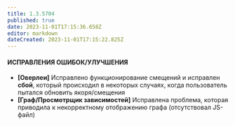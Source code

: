 ```yaml
---
title: 1.3.5704
published: true
date: 2023-11-01T17:15:36.658Z
editor: markdown
dateCreated: 2023-11-01T17:15:22.825Z
---
```

#### **ИСПРАВЛЕНИЯ ОШИБОК/УЛУЧШЕНИЯ**
- **[Оверлеи]** Исправлено функционирование смещений и исправлен **сбой**, который происходил в некоторых случаях, когда пользователь пытался обновить якоря/смещения
- **[Граф/Просмотрщик зависимостей]** Исправлена проблема, которая приводила к некорректному отображению графа (отсутствовал JS-файл)
